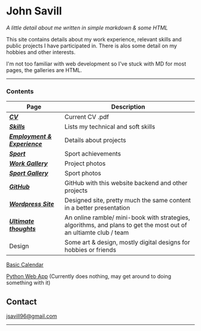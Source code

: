 
# John Savill 
*A little detail about me written in simple markdown & some HTML*

This site contains details about my work experience, relevant skills and public projects I have participated in. There is alos some detail on my hobbies and other interests.

I'm not too familiar with web development so I've stuck with MD for most pages, the galleries are HTML.

***

### Contents

| Page | Description |
|---|---|
| [___CV___](https://john-savill.github.io/Media/Resume_2024-2.pdf) | Current CV .pdf |
| [___Skills___](https://john-savill.github.io/skills)| Lists my technical and soft skills |
| [___Employment & Experience___](https://john-savill.github.io/experience) | Details about projects |
| [___Sport___](https://john-savill.github.io/sports) | Sport achievements |
| [___Work Gallery___](rotategallery.html) | Project photos |
| [___Sport Gallery___](rotatesportgallery.html) | Sport photos |
| [___GitHub___](https://github.com/john-savill) | GitHub with this website backend and other projects
| [___Wordpress Site___](https://johnsavillinfo.wordpress.com/) | Designed site, pretty much the same content in a better presentation |
| [___Ultimate thoughts___](ultimate/contents.md) | An online ramble/ mini-book with strategies, algorithms, and plans to get the most out of an ultiamte club / team |
| Design | Some art & design, mostly digital designs for hobbies or friends |

[Basic Calendar](Calendar.html)

[Python Web App](webapp.html) (Currently does nothing, may get around to doing something with it)

## Contact
<jsavill96@gmail.com>

***
